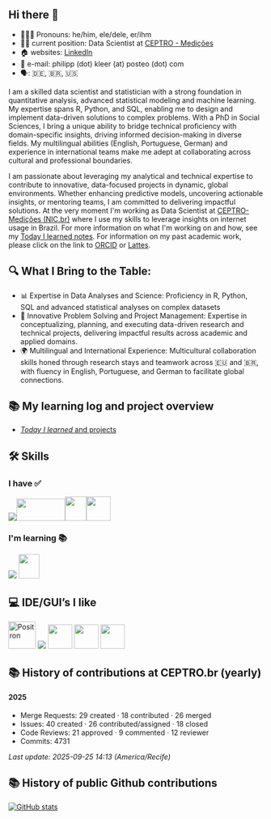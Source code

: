 ## Hi there 👋

- 🙋🏻‍♂️ Pronouns: he/him, ele/dele, er/ihm
- 🧑‍💻 current position: Data Scientist at [CEPTRO - Medições](https://ceptro.br)
- 🏠 websites: [LinkedIn](https://de.linkedin.com/in/kleer)
- 📧 e-mail: philipp (dot) kleer (at) posteo (dot) com
- 🗣️: 🇩🇪, 🇧🇷, 🇺🇸

I am a skilled data scientist and statistician with a strong foundation in quantitative analysis, advanced statistical modeling and machine learning. My expertise spans R, Python, and SQL, enabling me to design and implement data-driven solutions to complex problems. With a PhD in Social Sciences, I bring a unique ability to bridge technical proficiency with domain-specific insights, driving informed decision-making in diverse fields. My multilingual abilities (English, Portuguese, German) and experience in international teams make me adept at collaborating across cultural and professional boundaries.

I am passionate about leveraging my analytical and technical expertise to contribute to innovative, data-focused projects in dynamic, global environments. Whether enhancing predictive models, uncovering actionable insights, or mentoring teams, I am committed to delivering impactful solutions. At the very moment I'm working as Data Scientist at [CEPTRO-Medições (NIC.br)](https:ceptro.br) where I use my skills to leverage insights on internet usage in Brazil. For more information on what I'm working on and how, see my [Today I learned notes](https://github.com/philkleer/til_notes). For information on my past academic work, please click on the link to [ORCID](https://orcid.org/0000-0003-1935-387X) or [Lattes](https://lattes.cnpq.br/3692373763536731).

## 🔍 What I Bring to the Table:

- 📊 Expertise in Data Analyses and Science: Proficiency in R, Python, SQL and advanced statistical analyses on complex datasets
- 🎯 Innovative Problem Solving and Project Management: Expertise in conceptualizing, planning, and executing data-driven research and technical projects, delivering impactful results across academic and applied domains.
- 🌍 Multilingual and International Experience: Multicultural collaboration skills honed through research stays and teamwork across 🇪🇺 and 🇧🇷, with fluency in English, Portuguese, and German to facilitate global connections.

## 📚 My learning log and project overview
- [*Today I learned* and projects](https://github.com/philkleer/til-and-notes)

## 🛠️ Skills

### I have ✅

<p><img src="https://skillicons.dev/icons?i=python,r,git,github,gitlab,html,css,sass,regex&theme=dark"/img><img src="./sql.png" width="96" height="44"/><img src="./quarto.png" width="41.5944541" height="48"/><img src="./typst.png" width="48" height="48" /><br></p>

### I'm learning 📚

<img src="https://skillicons.dev/icons?i=docker,kubernetes,postgresql"/> <img src="./shiny.png" width="41.5" height="48" /> 

## 💻 IDE/GUI’s I like
  <a href="https://github.com/posit-dev/positron"><img src="./positron.png" width="54" height="54" alt="Positron" /></a>
  <img src="https://skillicons.dev/icons?i=visualstudio" /> <img src="./obsidian-color.svg" width="48" height="48">
  <img src="./rstudioide-color.svg" width="48" height="48"> <img src="./texshop.png" width="48" height="48">

<!-- STATS:BEGIN -->
## 📚 History of contributions at CEPTRO.br (yearly)

#### 2025

- Merge Requests: 29 created · 18 contributed · 26 merged
- Issues: 40 created · 26 contributed/assigned · 18 closed
- Code Reviews: 21 approved · 9 commented · 12 reviewer
- Commits: 4731

_Last update: 2025-09-25 14:13 (America/Recife)_
<!-- STATS:END -->

## 📚 History of public Github contributions
[![GitHub stats](https://github-readme-stats.vercel.app/api?username=philkleer&show_icons=true&theme=transparent)](https://github.com/anuraghazra/github-readme-stats)



